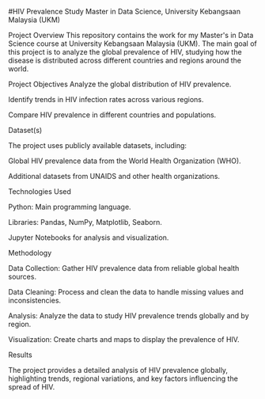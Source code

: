#HIV Prevalence Study
Master in Data Science, University Kebangsaan Malaysia (UKM)

Project Overview
This repository contains the work for my Master's in Data Science course at University Kebangsaan Malaysia (UKM). The main goal of this project is to analyze the global prevalence of HIV, studying how the disease is distributed across different countries and regions around the world.

Project Objectives
Analyze the global distribution of HIV prevalence.

Identify trends in HIV infection rates across various regions.

Compare HIV prevalence in different countries and populations.

Dataset(s)

The project uses publicly available datasets, including:


Global HIV prevalence data from the World Health Organization (WHO).

Additional datasets from UNAIDS and other health organizations.

Technologies Used

Python: Main programming language.

Libraries: Pandas, NumPy, Matplotlib, Seaborn.

Jupyter Notebooks for analysis and visualization.

Methodology

Data Collection: Gather HIV prevalence data from reliable global health sources.

Data Cleaning: Process and clean the data to handle missing values and inconsistencies.

Analysis: Analyze the data to study HIV prevalence trends globally and by region.

Visualization: Create charts and maps to display the prevalence of HIV.

Results

The project provides a detailed analysis of HIV prevalence globally, highlighting trends, regional variations, and key factors influencing the spread of HIV.
